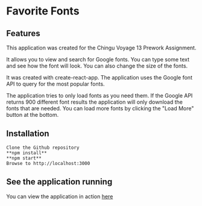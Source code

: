 # Favorite Fonts

## Features

This application was created for the Chingu Voyage 13 Prework Assignment.

It allows you to view and search for Google fonts. You can type some text and
see how the font will look. You can also change the size of the fonts.

It was created with create-react-app. The application uses the Google font API to query for
the most popular fonts. 

The application tries to only load fonts as you need them. If the Google API returns 900
different font results the application will only download the fonts that are needed. You can
load more fonts by clicking the "Load More" button at the bottom.

## Installation

    Clone the Github repository
    **npm install**
    **npm start**
    Browse to http://localhost:3000


## See the application running

You can view the application in action [here](https://festive-knuth-0e4d1a.netlify.com/)